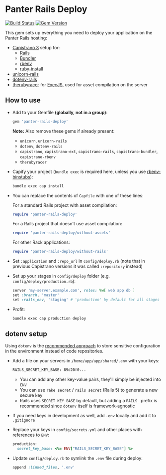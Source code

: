 # Panter Rails Deploy

[![Build Status](https://travis-ci.org/panter/panter-rails-deploy.svg?branch=master)](https://travis-ci.org/panter/panter-rails-deploy)
[![Gem Version](https://badge.fury.io/rb/panter-rails-deploy.svg)](https://rubygems.org/gems/panter-rails-deploy)

This gem sets up everything you need to deploy your application on the Panter Rails hosting:

- [Capistrano 3](https://github.com/capistrano/capistrano) setup for:
  - [Rails](https://github.com/capistrano/rails)
  - [Bundler](https://github.com/capistrano/bundler)
  - [rbenv](https://github.com/capistrano/rbenv)
  - [ruby-install](https://github.com/capistrano-plugins/capistrano-rbenv-install)
- [unicorn-rails](https://github.com/samuelkadolph/unicorn-rails)
- [dotenv-rails](https://github.com/bkeepers/dotenv)
- [therubyracer](https://github.com/cowboyd/therubyracer) for [ExecJS](https://github.com/rails/execjs), used for asset compilation on the server

## How to use

- Add to your Gemfile **(globally, not in a group)**:
  ```ruby
  gem 'panter-rails-deploy'
  ```

  **Note:** Also remove these gems if already present:
  - `unicorn`, `unicorn-rails`
  - `dotenv`, `dotenv-rails`
  - `capistrano`, `capistrano-ext`, `capistrano-rails`, `capistrano-bundler`, `capistrano-rbenv`
  - `therubyracer`

- Capify your project (`bundle exec` is required here, unless you use [rbenv-binstubs](https://github.com/ianheggie/rbenv-binstubs)):
  ```sh
  bundle exec cap install
  ```

- You can replace the contents of `Capfile` with one of these lines:
  
  For a standard Rails project with asset compilation:

  ```ruby
  require 'panter-rails-deploy'
  ```

  For a Rails project that doesn't use asset compilation:

  ```ruby
  require 'panter-rails-deploy/without-assets'
  ```

  For other Rack applications:
  
  ```ruby
  require 'panter-rails-deploy/without-rails'
  ```

- Set `:application` and `:repo_url` in `config/deploy.rb` (note that in previous Capistrano versions it was called `:repository` instead)

- Set up your stages in `config/deploy` folder (e.g. `config/deploy/production.rb`):
  ```ruby
  server 'my-server.example.com', roles: %w[ web app db ]
  set :branch, 'master'
  set :rails_env, 'staging' # 'production' by default for all stages
  ```

- Profit:
  ```sh
  bundle exec cap production deploy
  ```

## dotenv setup

Using `dotenv` is the [recommended approach](http://12factor.net/config) to store sensitive configuration in the environment instead of code repositories.

- Add a file on your servers in `/home/app/app/shared/.env` with your keys:
  ```sh
  RAILS_SECRET_KEY_BASE: 89d20f0...
  ```
  
  - You can add any other key-value pairs, they'll simply be injected into `ENV`
  - You can use `rake secret` / `rails secret` (Rails 5) to generate a new secure key
  - Rails uses `SECRET_KEY_BASE` by default, but adding a `RAILS_` prefix is recommended since `dotenv` itself is framework-agnostic

- If you need keys in development as well, add `.env` locally and add it to `.gitignore`

- Replace your keys in `config/secrets.yml` and other places with references to `ENV`:
  ```ruby
  production:
    secret_key_base: <%= ENV["RAILS_SECRET_KEY_BASE"] %>
  ```

- Update `config/deploy.rb` to symlink the `.env` file during deploy:
  ```ruby
  append :linked_files, '.env'
  ```
